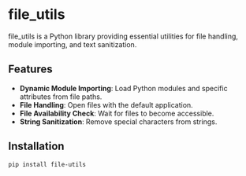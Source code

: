 # file_utils

file_utils is a Python library providing essential utilities for file handling, module importing, and text sanitization.

## Features
- **Dynamic Module Importing**: Load Python modules and specific attributes from file paths.
- **File Handling**: Open files with the default application.
- **File Availability Check**: Wait for files to become accessible.
- **String Sanitization**: Remove special characters from strings.

## Installation
```sh
pip install file-utils
